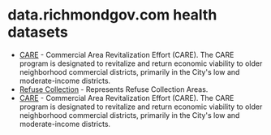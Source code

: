 # data.richmondgov.com health datasets
* [CARE](https://data.richmondgov.com/d/jef5-qqij) - Commercial Area Revitalization Effort (CARE). The CARE program is designated to revitalize and return economic viability to older neighborhood commercial districts, primarily in the City's low and moderate-income districts.
* [Refuse Collection](https://data.richmondgov.com/d/tnpy-mt5v) - Represents Refuse Collection Areas.
* [CARE](https://data.richmondgov.com/d/jef5-qqij) - Commercial Area Revitalization Effort (CARE). The CARE program is designated to revitalize and return economic viability to older neighborhood commercial districts, primarily in the City's low and moderate-income districts.
